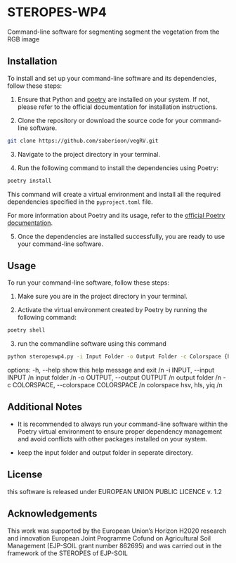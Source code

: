 # STEROPES-WP4

Command-line software for segmenting segment the vegetation from the RGB image

## Installation

To install and set up your command-line software and its dependencies, follow these steps:

1. Ensure that Python and [poetry](https://python-poetry.org/) are installed on your system. If not, please refer to the official documentation for installation instructions.

2. Clone the repository or download the source code for your command-line software.

```bash
git clone https://github.com/saberioon/vegRV.git
```

3. Navigate to the project directory in your terminal.

4. Run the following command to install the dependencies using Poetry:

```bash
poetry install
```


This command will create a virtual environment and install all the required dependencies specified in the `pyproject.toml` file.

For more information about Poetry and its usage, refer to the [official Poetry documentation](https://python-poetry.org/docs/).

5. Once the dependencies are installed successfully, you are ready to use your command-line software.

## Usage

To run your command-line software, follow these steps:

1. Make sure you are in the project directory in your terminal.

2. Activate the virtual environment created by Poetry by running the following command:

```bash
poetry shell
```
3. run the commandline software using this command 

```bash
python steropeswp4.py -i Input Folder -o Output Folder -c Colorspace {hsv, hls, yiq}
```

options:
  -h, --help            show this help message and exit /n
  -i INPUT, --input INPUT /n
                        input folder /n
  -o OUTPUT, --output OUTPUT /n
                        output folder /n
  -c COLORSPACE, --colorspace COLORSPACE /n
                        colorspace hsv, hls, yiq /n

## Additional Notes

- It is recommended to always run your command-line software within the Poetry virtual environment to ensure proper dependency management and avoid conflicts with other packages installed on your system.

- keep the input folder and output folder in seperate directory.

## License

this software is released under EUROPEAN UNION PUBLIC LICENCE v. 1.2


## Acknowledgements

This work was supported by the European Union’s Horizon H2020 research and innovation European Joint Programme Cofund on Agricultural Soil Management (EJP-SOIL grant number 862695) and was carried out in the framework of the STEROPES of EJP-SOIL



